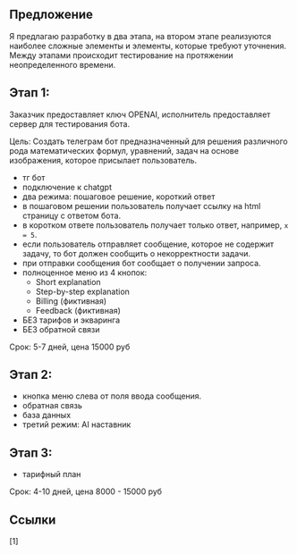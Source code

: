 ## Предложение

Я предлагаю разработку в два этапа, на втором этапе реализуются наиболее сложные элементы и элементы, которые требуют уточнения. Между этапами происходит тестирование на протяжении неопределенного времени.

## Этап 1: 

Заказчик предоставляет ключ OPENAI, исполнитель предоставляет сервер для тестирования бота.

Цель: Создать телеграм бот предназначенный для решения различного рода математических формул, уравнений, задач на основе изображения, которое присылает пользователь. 

- тг бот
- подключение к chatgpt
- два режима: пошаговое решение, короткий ответ
- в пошаговом решении пользователь получает ссылку на html страницу с ответом бота.
- в коротком ответе пользователь получает только ответ, например, `x = 5`.
- если пользователь отправляет сообщение, которое не содержит задачу, то бот должен сообщить о некорректности задачи.
- при отправки сообщения бот сообщает о получении запроса.
- полноценное меню из 4 кнопок:
  - Short explanation
  - Step-by-step explanation
  - Billing (фиктивная)
  - Feedback (фиктивная)
- БЕЗ тарифов и экваринга
- БЕЗ обратной связи

Срок: 5-7 дней, цена 15000 руб

## Этап 2:

- кнопка меню слева от поля ввода сообщения.
- обратная связь
- база данных
- третий режим: AI наставник

## Этап 3:

- тарифный план

Срок: 4-10 дней, цена 8000 - 15000 руб

## Ссылки

[1]
